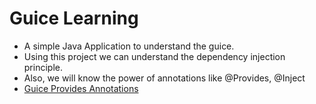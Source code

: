 # Guice Learning

* A simple Java Application to understand the guice.
* Using this project we can understand the dependency injection principle.
* Also, we will know the power of annotations like @Provides, @Inject
* [Guice Provides Annotations](https://www.tutorialspoint.com/guice/guice_provides_annotation.htm#)